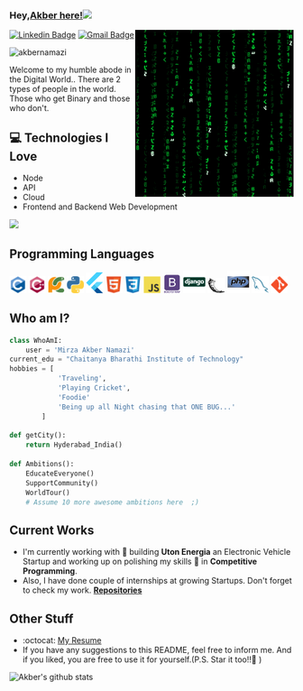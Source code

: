 ### Hey,[Akber here!](https://www.linkedin.com/in/akber-namazi/)<img src="https://media.giphy.com/media/hvRJCLFzcasrR4ia7z/giphy.gif" width="25px">

<img src = 'https://github.com/akbernamazi/akbernamazi/blob/master/images/matrix.gif' alt = 'Awesome Matrix Code' align='right'/>

[![Linkedin Badge](https://img.shields.io/badge/-akbernamazi-blue?style=flat-square&logo=Linkedin&logoColor=white&link=https://www.linkedin.com/in/akber-namazi)](https://www.linkedin.com/in/akber-namazi/) [![Gmail Badge](https://img.shields.io/badge/-akbernamazi9@gmail.com-c14438?style=flat-square&logo=Gmail&logoColor=white&link=mailto:akbernamazi9@gmail.com)](mailto:akbernamazi9@gmail.com)

<p align="left"> <img src="https://komarev.com/ghpvc/?username=akbernamazi" alt="akbernamazi" /> </p>

Welcome to my humble abode in the Digital World.. There are 2 types of people in the world. Those who get Binary and those who don't.

## :computer: Technologies I Love

- Node
- API
- Cloud
- Frontend and Backend Web Development

<img src = "https://github-readme-stats.vercel.app/api/top-langs/?username=akbernamazi&layout=compact">

## Programming Languages

<img src = 'https://github.com/akbernamazi/akbernamazi/blob/master/images/c-original.svg' width='30'/> <img src = 'https://github.com/akbernamazi/akbernamazi/blob/master/images/cpp.svg' width='30'/> <img src = 'https://github.com/akbernamazi/akbernamazi/blob/master/images/pycharm.svg' width='30'/> <img src = 'https://github.com/akbernamazi/akbernamazi/blob/master/images/python2.png' height='30'/> <img src = 'https://github.com/akbernamazi/akbernamazi/blob/master/images/flutter-logo.svg' width='30'/> <img src = 'https://github.com/akbernamazi/akbernamazi/blob/master/images/html.svg' width='30'/> <img src = 'https://github.com/akbernamazi/akbernamazi/blob/master/images/css.svg' width='30'/> <img src = 'https://github.com/akbernamazi/akbernamazi/blob/master/images/js.svg' width='30'/> <img src = 'https://github.com/akbernamazi/akbernamazi/blob/master/images/bootstrap.svg' width='33'/> <img src = 'https://github.com/akbernamazi/akbernamazi/blob/master/images/django.svg' height='40'/> <img src = 'https://github.com/akbernamazi/akbernamazi/blob/master/images/flask.png' width='30'/> <img src = 'https://github.com/akbernamazi/akbernamazi/blob/master/images/php.svg' width='40'/>
<img src = 'https://github.com/akbernamazi/akbernamazi/blob/master/images/sql.svg' width='30'/> <img src = 'https://github.com/akbernamazi/akbernamazi/blob/master/images/git.svg' width='30'/>

## Who am I?

```python
class WhoAmI:
	user = 'Mirza Akber Namazi'
current_edu = "Chaitanya Bharathi Institute of Technology"
hobbies = [
			'Traveling',
			'Playing Cricket',
			'Foodie'
			'Being up all Night chasing that ONE BUG...'
		]

def getCity():
	return Hyderabad_India()

def Ambitions():
	EducateEveryone()
	SupportCommunity()
	WorldTour()
	# Assume 10 more awesome ambitions here  ;)

```

## Current Works

- I'm currently working with 🔭 building **Uton Energia** an Electronic Vehicle Startup and working up on polishing my skills 🌱 in **Competitive Programming**.
- Also, I have done couple of internships at growing Startups. Don't forget to check my work. **[Repositories](https://github.com/akbernamazi?tab=repositories)**

## Other Stuff

- :octocat: [My Resume](https://drive.google.com/file/d/1pfCH-o0ao3-jfgn0VV0ptBgmWzUcDLhH/view?usp=sharing)
- If you have any suggestions to this README, feel free to inform me. And if you liked, you are free to use it for yourself.(P.S. Star it too!!:grimacing: )

![Akber's github stats](https://github-readme-stats.vercel.app/api?username=akbernamazi&show_icons=true&hide=[%22issues%22])
